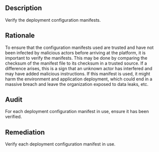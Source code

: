 ## Description

Verify the deployment configuration manifests.

## Rationale

To ensure that the configuration manifests used are trusted and have not been infected by malicious actors before arriving at the platform, it is important to verify the manifests. This may be done by comparing the checksum of the manifest file to its checksum in a trusted source. If a difference arises, this is a sign that an unknown actor has interfered and may have added malicious instructions. If this manifest is used, it might harm the environment and application deployment, which could end in a massive breach and leave the organization exposed to data leaks, etc.

## Audit

For each deployment configuration manifest in use, ensure it has been verified.

## Remediation

Verify each deployment configuration manifest in use.

